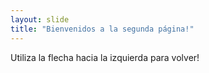```yaml
---
layout: slide
title: "Bienvenidos a la segunda página!"
---
```

Utiliza la flecha hacia la izquierda para volver!
